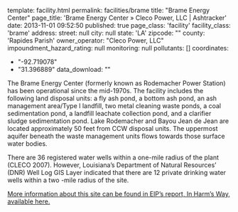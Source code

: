 template: facility.html
permalink: facilities/brame
title: "Brame Energy Center"
page_title: 'Brame Energy Center &raquo; Cleco Power, LLC | Ashtracker'
date: 2013-11-01 09:52:50
published: true
page_class: 'facility'
facility_class: 'brame'
address: 
  street: null
  city: null
  state: 'LA'
  zipcode: ""
  county: 'Rapides Parish'
owner_operator: "Cleco Power, LLC"
impoundment_hazard_rating: null
monitoring: null
pollutants: []
coordinates: 
  - "-92.719078"
  - "31.396889"
data_download: ""

The Brame Energy Center (formerly known as Rodemacher Power Station) has been operational since the mid-1970s. The facility includes the following land disposal units: a fly ash pond, a bottom ash pond, an ash management area/Type I landfill, two metal cleaning waste ponds, a coal sedimentation pond, a landfill leachate collection pond, and a clarifier sludge sedimentation pond.  Lake Rodemacher and Bayou Jean de Jean are located approximately 50 feet from CCW disposal units.  The uppermost aquifer beneath the waste management units flows towards those surface water bodies.

There are 36 registered water wells within a one-mile radius of the plant (CLECO 2007).  However, Louisiana’s Department of Natural Resources’ (DNR) Well Log GIS Layer indicated that there are 12 private drinking water wells within a two -mile radius of the site. 

<a href="http://www.environmentalintegrity.org/news_reports/documents/inharmsway_final3.pdf" target="_blank">More information about this site can be found in EIP’s report, In Harm’s Way, available here.</a>
